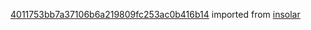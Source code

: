 [4011753bb7a37106b6a219809fc253ac0b416b14](https://github.com/insolar/insolar/commit/4011753bb7a37106b6a219809fc253ac0b416b14) imported from [insolar](https://github.com/insolar/insolar)
